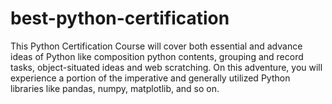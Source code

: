 # best-python-certification
This Python  Certification Course will cover both essential and advance ideas of Python like composition python contents, grouping and record tasks, object-situated ideas and web scratching. On this adventure, you will experience a portion of the imperative and generally utilized Python libraries like pandas, numpy, matplotlib, and so on.
